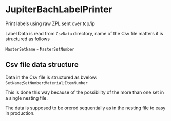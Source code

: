 # JupiterBachLabelPrinter
Print labels using raw ZPL sent over tcp/ip

Label Data is read from `CsvData` directory, name of the Csv file matters it is structured as follows

`MasterSetName` - `MasterSetNumber`

## Csv file data structure
Data in the Csv file is structured as bvelow:
`SetName`;`SetNumber`;`Material`;`ItemNumber`

This is done this way because of the possibility of the more than one set in a single nesting file.

The data is supposed to be orered sequentially as in the nesting file to easy in production.
